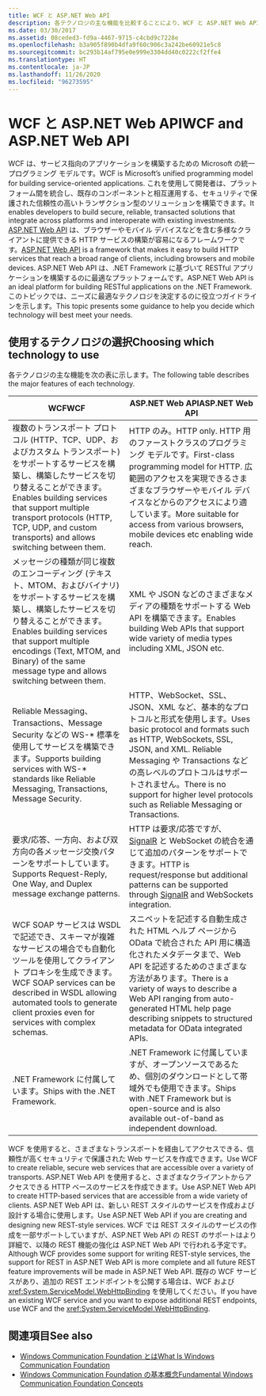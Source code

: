 ```yaml
---
title: WCF と ASP.NET Web API
description: 各テクノロジの主な機能を比較することにより、WCF と ASP.NET Web API のどちらがニーズに適しているかを説明します。
ms.date: 03/30/2017
ms.assetid: 08ceded3-fd9a-4467-9715-c4cbd9c7228e
ms.openlocfilehash: b3a905f890b4dfa9f60c906c3a242be60921e5c8
ms.sourcegitcommit: bc293b14af795e0e999e3304dd40c0222cf2ffe4
ms.translationtype: HT
ms.contentlocale: ja-JP
ms.lasthandoff: 11/26/2020
ms.locfileid: "96273595"
---
```

# <a name="wcf-and-aspnet-web-api"></a><span data-ttu-id="20991-103">WCF と ASP.NET Web API</span><span class="sxs-lookup"><span data-stu-id="20991-103">WCF and ASP.NET Web API</span></span>

<span data-ttu-id="20991-104">WCF は、サービス指向のアプリケーションを構築するための Microsoft の統一プログラミング モデルです。</span><span class="sxs-lookup"><span data-stu-id="20991-104">WCF is Microsoft’s unified programming model for building service-oriented applications.</span></span> <span data-ttu-id="20991-105">これを使用して開発者は、プラットフォーム間を統合し、既存のコンポーネントと相互運用する、セキュリティで保護された信頼性の高いトランザクション型のソリューションを構築できます。</span><span class="sxs-lookup"><span data-stu-id="20991-105">It enables developers to build secure, reliable, transacted solutions that integrate across platforms and interoperate with existing investments.</span></span> <span data-ttu-id="20991-106">[ASP.NET Web API](https://www.asp.net/web-api) は、ブラウザーやモバイル デバイスなどを含む多様なクライアントに提供できる HTTP サービスの構築が容易になるフレームワークです。</span><span class="sxs-lookup"><span data-stu-id="20991-106">[ASP.NET Web API](https://www.asp.net/web-api) is a framework that makes it easy to build HTTP services that reach a broad range of clients, including browsers and mobile devices.</span></span> <span data-ttu-id="20991-107">ASP.NET Web API は、.NET Framework に基づいて RESTful アプリケーションを構築するのに最適なプラットフォームです。</span><span class="sxs-lookup"><span data-stu-id="20991-107">ASP.NET Web API is an ideal platform for building RESTful applications on the .NET Framework.</span></span> <span data-ttu-id="20991-108">このトピックでは、ニーズに最適なテクノロジを決定するのに役立つガイドラインを示します。</span><span class="sxs-lookup"><span data-stu-id="20991-108">This topic presents some guidance to help you decide which technology will best meet your needs.</span></span>  
  
## <a name="choosing-which-technology-to-use"></a><span data-ttu-id="20991-109">使用するテクノロジの選択</span><span class="sxs-lookup"><span data-stu-id="20991-109">Choosing which technology to use</span></span>  

 <span data-ttu-id="20991-110">各テクノロジの主な機能を次の表に示します。</span><span class="sxs-lookup"><span data-stu-id="20991-110">The following table describes the major features of each technology.</span></span>  
  
|<span data-ttu-id="20991-111">WCF</span><span class="sxs-lookup"><span data-stu-id="20991-111">WCF</span></span>|<span data-ttu-id="20991-112">ASP.NET Web API</span><span class="sxs-lookup"><span data-stu-id="20991-112">ASP.NET Web API</span></span>|  
|---------|---------------------|  
|<span data-ttu-id="20991-113">複数のトランスポート プロトコル (HTTP、TCP、UDP、およびカスタム トランスポート) をサポートするサービスを構築し、構築したサービスを切り替えることができます。</span><span class="sxs-lookup"><span data-stu-id="20991-113">Enables building services that support multiple transport protocols (HTTP, TCP, UDP, and custom transports) and allows switching between them.</span></span>|<span data-ttu-id="20991-114">HTTP のみ。</span><span class="sxs-lookup"><span data-stu-id="20991-114">HTTP only.</span></span> <span data-ttu-id="20991-115">HTTP 用のファーストクラスのプログラミング モデルです。</span><span class="sxs-lookup"><span data-stu-id="20991-115">First-class programming model for HTTP.</span></span> <span data-ttu-id="20991-116">広範囲のアクセスを実現できるさまざまなブラウザーやモバイル デバイスなどからのアクセスにより適しています。</span><span class="sxs-lookup"><span data-stu-id="20991-116">More suitable for access from various browsers, mobile devices etc enabling wide reach.</span></span>|  
|<span data-ttu-id="20991-117">メッセージの種類が同じ複数のエンコーディング (テキスト、MTOM、およびバイナリ) をサポートするサービスを構築し、構築したサービスを切り替えることができます。</span><span class="sxs-lookup"><span data-stu-id="20991-117">Enables building services that support multiple encodings (Text, MTOM, and Binary) of the same message type and allows switching between them.</span></span>|<span data-ttu-id="20991-118">XML や JSON などのさまざまなメディアの種類をサポートする Web API を構築できます。</span><span class="sxs-lookup"><span data-stu-id="20991-118">Enables building Web APIs that support wide variety of media types including XML, JSON etc.</span></span>|  
|<span data-ttu-id="20991-119">Reliable Messaging、Transactions、Message Security などの WS-\* 標準を使用してサービスを構築できます。</span><span class="sxs-lookup"><span data-stu-id="20991-119">Supports building services with WS-\* standards like Reliable Messaging, Transactions, Message Security.</span></span>|<span data-ttu-id="20991-120">HTTP、WebSocket、SSL、JSON、XML など、基本的なプロトコルと形式を使用します。</span><span class="sxs-lookup"><span data-stu-id="20991-120">Uses basic protocol and formats such as HTTP, WebSockets, SSL, JSON, and XML.</span></span> <span data-ttu-id="20991-121">Reliable Messaging や Transactions などの高レベルのプロトコルはサポートされません。</span><span class="sxs-lookup"><span data-stu-id="20991-121">There is no support for higher level protocols such as Reliable Messaging or Transactions.</span></span>|  
|<span data-ttu-id="20991-122">要求/応答、一方向、および双方向の各メッセージ交換パターンをサポートしています。</span><span class="sxs-lookup"><span data-stu-id="20991-122">Supports Request-Reply, One Way, and Duplex message exchange patterns.</span></span>|<span data-ttu-id="20991-123">HTTP は要求/応答ですが、[SignalR](https://github.com/SignalR/SignalR) と WebSocket の統合を通じて追加のパターンをサポートできます。</span><span class="sxs-lookup"><span data-stu-id="20991-123">HTTP is request/response but additional patterns can be supported through [SignalR](https://github.com/SignalR/SignalR) and WebSockets integration.</span></span>|  
|<span data-ttu-id="20991-124">WCF SOAP サービスは WSDL で記述でき、スキーマが複雑なサービスの場合でも自動化ツールを使用してクライアント プロキシを生成できます。</span><span class="sxs-lookup"><span data-stu-id="20991-124">WCF SOAP services can be described in WSDL allowing automated tools to generate client proxies even for services with complex schemas.</span></span>|<span data-ttu-id="20991-125">スニペットを記述する自動生成された HTML ヘルプ ページから OData で統合された API 用に構造化されたメタデータまで、Web API を記述するためのさまざまな方法があります。</span><span class="sxs-lookup"><span data-stu-id="20991-125">There is a variety of ways to describe a Web API ranging from auto-generated HTML help page describing snippets to structured metadata for OData integrated APIs.</span></span>|  
|<span data-ttu-id="20991-126">.NET Framework に付属しています。</span><span class="sxs-lookup"><span data-stu-id="20991-126">Ships with the .NET Framework.</span></span>|<span data-ttu-id="20991-127">.NET Framework に付属していますが、オープンソースであるため、個別のダウンロードとして帯域外でも使用できます。</span><span class="sxs-lookup"><span data-stu-id="20991-127">Ships with .NET Framework but is open-source and is also available out-of-band as independent download.</span></span>|  
  
 <span data-ttu-id="20991-128">WCF を使用すると、さまざまなトランスポートを経由してアクセスできる、信頼性が高くセキュリティで保護された Web サービスを作成できます。</span><span class="sxs-lookup"><span data-stu-id="20991-128">Use WCF to create reliable, secure web services that are accessible over a variety of transports.</span></span> <span data-ttu-id="20991-129">ASP.NET Web API を使用すると、さまざまなクライアントからアクセスできる HTTP ベースのサービスを作成できます。</span><span class="sxs-lookup"><span data-stu-id="20991-129">Use ASP.NET Web API to create HTTP-based services that are accessible from a wide variety of clients.</span></span> <span data-ttu-id="20991-130">ASP.NET Web API は、新しい REST スタイルのサービスを作成および設計する場合に使用します。</span><span class="sxs-lookup"><span data-stu-id="20991-130">Use ASP.NET Web API if you are creating and designing new REST-style services.</span></span> <span data-ttu-id="20991-131">WCF では REST スタイルのサービスの作成を一部サポートしていますが、ASP.NET Web API の REST のサポートはより詳細で、以降の REST 機能の強化は ASP.NET Web API で行われる予定です。</span><span class="sxs-lookup"><span data-stu-id="20991-131">Although WCF provides some support for writing REST-style services, the support for REST in ASP.NET Web API is more complete and all future REST feature improvements will be made in ASP.NET Web API.</span></span> <span data-ttu-id="20991-132">既存の WCF サービスがあり、追加の REST エンドポイントを公開する場合は、WCF および <xref:System.ServiceModel.WebHttpBinding> を使用してください。</span><span class="sxs-lookup"><span data-stu-id="20991-132">If you have an existing WCF service and you want to expose additional REST endpoints, use WCF and the <xref:System.ServiceModel.WebHttpBinding>.</span></span>  
  
## <a name="see-also"></a><span data-ttu-id="20991-133">関連項目</span><span class="sxs-lookup"><span data-stu-id="20991-133">See also</span></span>

- [<span data-ttu-id="20991-134">Windows Communication Foundation とは</span><span class="sxs-lookup"><span data-stu-id="20991-134">What Is Windows Communication Foundation</span></span>](whats-wcf.md)
- [<span data-ttu-id="20991-135">Windows Communication Foundation の基本概念</span><span class="sxs-lookup"><span data-stu-id="20991-135">Fundamental Windows Communication Foundation Concepts</span></span>](fundamental-concepts.md)
